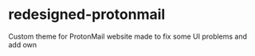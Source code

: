 # redesigned-protonmail
Custom theme for ProtonMail website made to fix some UI problems and add own
